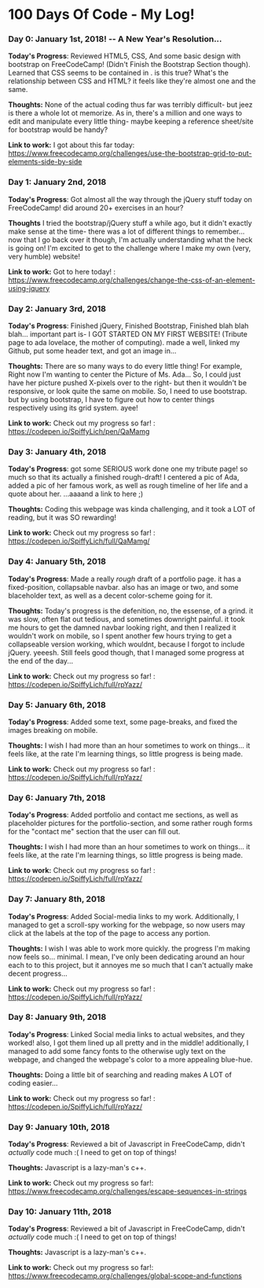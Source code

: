 # 100 Days Of Code - My Log!

### Day 0: January 1st, 2018!  -- A New Year's Resolution...


**Today's Progress**: Reviewed HTML5, CSS, And some basic design with bootstrap on FreeCodeCamp! (Didn't Finish the Bootstrap Section though).
Learned that CSS seems to be contained in <style> </style>. is this true? What's the relationship between CSS and HTML? it feels like they're almost one and the same.

**Thoughts:** None of the actual coding thus far was terribly difficult- but jeez is there a whole lot ot memorize. As in, there's a million and one ways to edit and manipulate every little thing- maybe keeping a reference sheet/site for bootstrap would be handy?

**Link to work:** I got about this far today: https://www.freecodecamp.org/challenges/use-the-bootstrap-grid-to-put-elements-side-by-side


### Day 1: January 2nd, 2018

**Today's Progress**: Got almost all the way through the jQuery stuff today on FreeCodeCamp! did around 20+ exercises in an hour?



**Thoughts** I tried the bootstrap/jQuery stuff a while ago, but it didn't exactly make sense at the time- there was a lot of different things to remember... now that I go back over it though, I'm actually understanding what the heck is going on! I'm excited to get to the challenge where I make my own (very, very humble) website!

**Link to work:** Got to here today! : https://www.freecodecamp.org/challenges/change-the-css-of-an-element-using-jquery


### Day 2: January 3rd, 2018

**Today's Progress**: Finished jQuery, Finished Bootstrap, Finished blah blah blah... important part is- I GOT STARTED ON MY FIRST WEBSITE! (Tribute page to ada lovelace, the mother of computing). made a well, linked my Github, put some header text, and got an image in...

**Thoughts:** There are so many ways to do every little thing! For example, Right now I'm wanting to center the Picture of Ms. Ada... So, I could just have her picture pushed X-pixels over to the right- but then it wouldn't be responsive, or look quite the same on mobile. So, I need to use bootstrap. but by using bootstrap, I have to figure out how to center things respectively using its grid system. ayee!

**Link to work:** Check out my progress so far! : https://codepen.io/SpiffyLich/pen/QaMamg


### Day 3: January 4th, 2018

**Today's Progress**: got some SERIOUS work done one my tribute page! so much so that its actually a finished rough-draft! I centered a pic of Ada, added a pic of her famous work, as well as rough timeline of her life and a quote about her. ...aaaand a link to here ;)

**Thoughts:** Coding this webpage was kinda challenging, and it took a LOT of reading, but it was SO rewarding!

**Link to work:** Check out my progress so far! : https://codepen.io/SpiffyLich/full/QaMamg/

### Day 4: January 5th, 2018

**Today's Progress**: Made a really *rough* draft of a portfolio page. it has a fixed-position, collapsable navbar. also has an image or two, and some blaceholder text, as well as a decent color-scheme going for it.

**Thoughts:** Today's progress is the defenition, no, the essense, of a grind. it was slow, often flat out tedious, and sometimes downright painful. it took me hours to get the damned navbar looking right, and then I realized it wouldn't work on mobile, so I spent another few hours trying to get a collapseable version working, which wouldnt, because I forgot to include jQuery. yeeesh. Still feels good though, that I managed some progress at the end of the day...

**Link to work:** Check out my progress so far! : https://codepen.io/SpiffyLich/full/rpYazz/

### Day 5: January 6th, 2018

**Today's Progress**: Added some text, some page-breaks, and fixed the images breaking on mobile.

**Thoughts:** I wish I had more than an hour sometimes to work on things... it feels like, at the rate I'm learning things, so little progress is being made.

**Link to work:** Check out my progress so far! : https://codepen.io/SpiffyLich/full/rpYazz/

### Day 6: January 7th, 2018

**Today's Progress**: Added portfolio and contact me sections, as well as placeholder pictures for the portfolio-section, and some rather rough forms for the "contact me" section that the user can fill out.

**Thoughts:** I wish I had more than an hour sometimes to work on things... it feels like, at the rate I'm learning things, so little progress is being made.

**Link to work:** Check out my progress so far! : https://codepen.io/SpiffyLich/full/rpYazz/

### Day 7: January 8th, 2018

**Today's Progress**: Added Social-media links to my work. Additionally, I managed to get a scroll-spy working for the webpage, so now users may click at the labels at the top of the page to access any portion. 

**Thoughts:** I wish I was able to work more quickly. the progress I'm making now feels so... minimal. I mean, I've only been dedicating around an hour each to to this project, but it annoyes me so much that I can't actually make decent progress...

**Link to work:** Check out my progress so far! : https://codepen.io/SpiffyLich/full/rpYazz/


### Day 8: January 9th, 2018

**Today's Progress**: Linked Social media links to actual websites, and they worked! also, I got them lined up all pretty and in the middle! additionally, I managed to add some fancy fonts to the otherwise ugly text on the webpage, and changed the webpage's color to a more appealing blue-hue.

**Thoughts:** Doing a little bit of searching and reading makes A LOT of coding easier...

**Link to work:** Check out my progress so far! : https://codepen.io/SpiffyLich/full/rpYazz/

### Day 9: January 10th, 2018

**Today's Progress**: Reviewed a bit of Javascript in FreeCodeCamp, didn't *actually* code much :( I need to get on top of things!

**Thoughts:** Javascript is a lazy-man's c++.

**Link to work:** Check out my progress so far!: https://www.freecodecamp.org/challenges/escape-sequences-in-strings


### Day 10: January 11th, 2018

**Today's Progress**: Reviewed a bit of Javascript in FreeCodeCamp, didn't *actually* code much :( I need to get on top of things!

**Thoughts:** Javascript is a lazy-man's c++.

**Link to work:** Check out my progress so far!: https://www.freecodecamp.org/challenges/global-scope-and-functions
